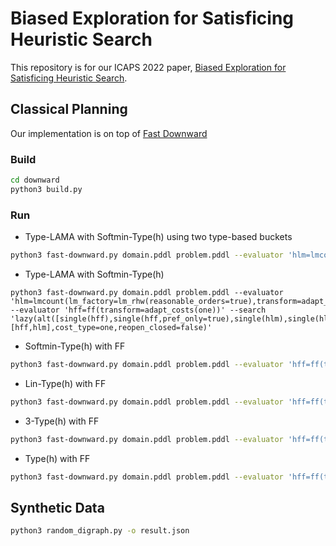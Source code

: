 # Biased Exploration for Satisficing Heuristic Search

This repository is for our ICAPS 2022 paper, [Biased Exploration for Satisficing Heuristic Search](https://tidel.mie.utoronto.ca/pubs/biased-exploration-icaps22.pdf).

## Classical Planning
Our implementation is on top of [Fast Downward](https://www.fast-downward.org/)

### Build
```bash
cd downward
python3 build.py
```

### Run

- Type-LAMA with Softmin-Type(h) using two type-based buckets
```bash
python3 fast-downward.py domain.pddl problem.pddl --evaluator 'hlm=lmcount(lm_factory=lm_rhw(reasonable_orders=true),transform=adapt_costs(one),pref=false)' --evaluator 'hff=ff(transform=adapt_costs(one))' --search 'lazy(alt([single(hff),single(hff,pref_only=true),softmin_type_based([hff,g]),single(hlm),single(hlm,pref_only=true),softmin_type_based([hlm,g])],boost=1000),preferred=[hff,hlm],cost_type=one,reopen_closed=false)'
```

- Type-LAMA with Softmin-Type(h)
```
python3 fast-downward.py domain.pddl problem.pddl --evaluator 'hlm=lmcount(lm_factory=lm_rhw(reasonable_orders=true),transform=adapt_costs(one),pref=false)' --evaluator 'hff=ff(transform=adapt_costs(one))' --search 'lazy(alt([single(hff),single(hff,pref_only=true),single(hlm),single(hlm,pref_only=true),softmin_type_based([hff,g])],boost=1000),preferred=[hff,hlm],cost_type=one,reopen_closed=false)'
```

- Softmin-Type(h) with FF
```bash
python3 fast-downward.py domain.pddl problem.pddl --evaluator 'hff=ff(transform=adapt_costs(one))' --search 'eager(alt([single(hff), softmin_type_based([hff, g()], ignore_size=true)]), cost_type=one)'
```

- Lin-Type(h) with FF
```bash
python3 fast-downward.py domain.pddl problem.pddl --evaluator 'hff=ff(transform=adapt_costs(one))' --search 'eager(alt([single(hff), linear_weighted_type_based([hff, g()])]), cost_type=one)
```

- 3-Type(h) with FF
```bash
python3 fast-downward.py domain.pddl problem.pddl --evaluator 'hff=ff(transform=adapt_costs(one))' --search 'eager(alt([single(hff), nth_type_based([hff, g()], n=3)]), cost_type=one)'
```

- Type(h) with FF
```bash
python3 fast-downward.py domain.pddl problem.pddl --evaluator 'hff=ff(transform=adapt_costs(one))' --search 'eager(alt([single(hff), softmin_type_based([hff, g()], ignore_size=true, ignore_weights=true)]))'
```

## Synthetic Data


```bash
python3 random_digraph.py -o result.json
```
